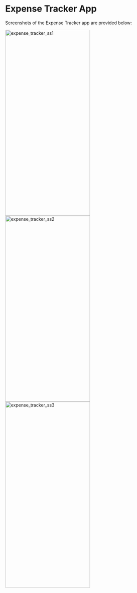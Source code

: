 # Expense Tracker App

Screenshots of the Expense Tracker app are provided below:

<img src="https://github.com/ayeshakhan1/expense_tracker/assets/74055769/07f829f5-c312-4330-9cfa-50369159774d" width="270" height="590" alt="expense_tracker_ss1">

<img src="https://github.com/ayeshakhan1/expense_tracker/assets/74055769/7f0ad423-c731-449c-a0b9-198b90f37aae" width="270" height="590" alt="expense_tracker_ss2">

<img src="https://github.com/ayeshakhan1/expense_tracker/assets/74055769/1a141b0a-9ad4-4880-b3de-d860ad238bc2" width="270" height="590" alt="expense_tracker_ss3">




